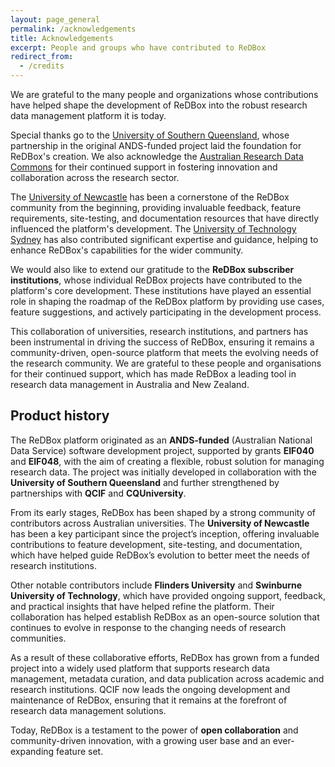 ```yaml
---
layout: page_general
permalink: /acknowledgements
title: Acknowledgements
excerpt: People and groups who have contributed to ReDBox
redirect_from:
  - /credits
---
```


We are grateful to the many people and organizations whose contributions have helped shape the development of 
ReDBox into the robust research data management platform it is today.

Special thanks go to the
[University of Southern Queensland](https://www.unisq.edu.au/), 
whose partnership in the original ANDS-funded project laid the foundation for ReDBox's creation.
We also acknowledge the 
[Australian Research Data Commons](https://ardc.edu.au/)
for their continued support in fostering innovation and collaboration across the research sector.

The 
[University of Newcastle](https://www.newcastle.edu.au/)
has been a cornerstone of the ReDBox community from the beginning, providing invaluable feedback, 
feature requirements, site-testing, and documentation resources that have directly influenced the 
platform's development.
The 
[University of Technology Sydney](https://www.uts.edu.au/)
has also contributed significant 
expertise and guidance, helping to enhance ReDBox's capabilities for the wider community.

We would also like to extend our gratitude to the **ReDBox subscriber institutions**, 
whose individual ReDBox projects have contributed to the platform's core development.
These institutions have played an essential role in shaping the roadmap of the ReDBox platform by 
providing use cases, feature suggestions, and actively participating in the development process.

This collaboration of universities, research institutions, and partners has been instrumental in 
driving the success of ReDBox, ensuring it remains a community-driven, open-source platform that 
meets the evolving needs of the research community.
We are grateful to these people and organisations for their continued support, which has made ReDBox 
a leading tool in research data management in Australia and New Zealand.

## Product history

The ReDBox platform originated as an **ANDS-funded** (Australian National Data Service) software development project,
supported by grants **EIF040** and **EIF048**, with the aim of creating a flexible, robust solution for managing research data. 
The project was initially developed in collaboration with the **University of Southern Queensland** and further
strengthened by partnerships with **QCIF** and **CQUniversity**.

From its early stages, ReDBox has been shaped by a strong community of contributors across Australian universities.
The **University of Newcastle** has been a key participant since the project’s inception, offering invaluable contributions 
to feature development, site-testing, and documentation, which have helped guide ReDBox’s evolution to better meet the
needs of research institutions.

Other notable contributors include **Flinders University** and **Swinburne University of Technology**, which have provided 
ongoing support, feedback, and practical insights that have helped refine the platform.
Their collaboration has helped establish ReDBox as an open-source solution that continues to evolve in response to the
changing needs of research communities.

As a result of these collaborative efforts, ReDBox has grown from a funded project into a widely used platform that
supports research data management, metadata curation, and data publication across academic and research institutions.
QCIF now leads the ongoing development and maintenance of ReDBox, ensuring that it remains at the forefront of 
research data management solutions.

Today, ReDBox is a testament to the power of **open collaboration** and community-driven innovation, 
with a growing user base and an ever-expanding feature set.
